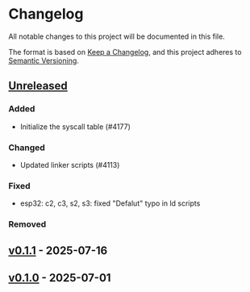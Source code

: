 # Changelog

All notable changes to this project will be documented in this file.

The format is based on [Keep a Changelog](https://keepachangelog.com/en/1.0.0/),
and this project adheres to [Semantic Versioning](https://semver.org/spec/v2.0.0.html).

## [Unreleased]

### Added

- Initialize the syscall table (#4177)

### Changed

- Updated linker scripts (#4113)

### Fixed

- esp32: c2, c3, s2, s3: fixed "Defalut" typo in ld scripts

### Removed


## [v0.1.1] - 2025-07-16

## [v0.1.0] - 2025-07-01

[v0.1.0]: https://github.com/esp-rs/esp-hal/releases/tag/esp-rom-sys-v0.1.0
[v0.1.1]: https://github.com/esp-rs/esp-hal/compare/esp-rom-sys-v0.1.0...esp-rom-sys-v0.1.1
[Unreleased]: https://github.com/esp-rs/esp-hal/compare/esp-rom-sys-v0.1.1...HEAD

